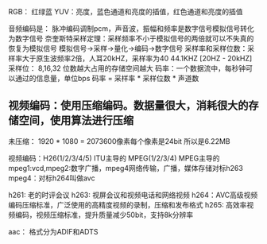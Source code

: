 RGB： 红绿蓝
YUV：亮度，蓝色通道和亮度的插值，红色通道和亮度的插值

音频编码是： 脉冲编码调制pcm，声音波，振幅和频率是数字信号模拟信号转化为数字信号
奈奎斯特采样定理：采样频率不小于模拟信号的两倍就可以不失真的恢复为模拟信号  模拟信号->采样->量化->编码->数字信号
采样率和采样位数：采样率大于原生波频率2倍，人耳20kHZ，采样率为40 44.1KHZ  [20HZ - 20kHZ]
采样位： 8,16,32  位数越大占用的存储空间越大
码率：一个数据流中，每秒钟可以通过的信息量，单位bps   码率 = 采样率 * 采样位数 * 声道数

## 视频编码：使用压缩编码。数据量很大，消耗很大的存储空间，使用算法进行压缩
未压缩： 1920 * 1080 = 2073600像素每个像素是24bit  所以是6.22MB

视频编码：H26(1/2/3/4/5) ITU主导的
MPEG(1/2/3/4) MPEG主导的 mpeg1:vcd,mpeg2:数字广播，mpeg4网络传输，广播，媒体存储对标h263  mpeg4：对标h264叫做avc

h261: 老的时评会议
h263: 视屏会议和视频电话和网络视频
h264：AVC高级视频编码压缩标准，广泛使用的高精度视频的录制，压缩和发布格式
h265: 高效率视频编码，视频压缩标准，提升质量减少50bit，支持8k分辨率


aac： 格式分为ADIF和ADTS
